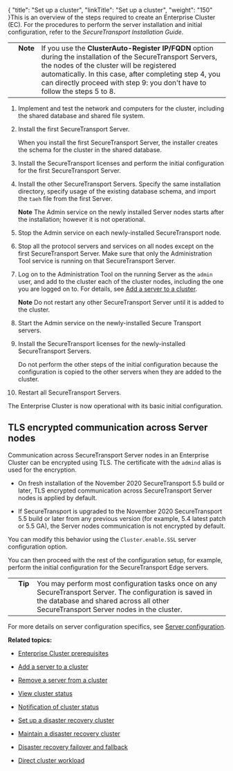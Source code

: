 {
    "title": "Set up a cluster",
    "linkTitle": "Set up a cluster",
    "weight": "150"
}This is an overview of the steps required to create an Enterprise Cluster (EC). For the procedures to perform the server installation and initial configuration, refer to the <span cshid="install" data-version="5.3.5">*SecureTransport Installation Guide*</span>.

<table cellpadding="0" cellspacing="0">
   <col/>
   <col/>
   <col/>
      <tr>
         <td valign="top">         </td>
         <td valign="top"><span><b>Note</b></span>
         </td>
         <td data-mc-autonum="&lt;b&gt;Note&lt;/b&gt;" valign="top"> If you use the <b>ClusterAuto-Register IP/FQDN</b> option during the installation of the SecureTransport Servers, the nodes of the cluster will be registered automatically. In this case, after completing step 4, you can directly proceed with step 9: you don't have to follow the steps 5 to 8.         </td>
      </tr>
</table>

1.  Implement and test the network and computers for the cluster, including the shared database and shared file system.
2.  Install the first SecureTransport Server.  
    When you install the first SecureTransport Server, the installer creates the schema for the cluster in the shared database.
3.  Install the SecureTransport licenses and perform the initial configuration for the first SecureTransport Server.
4.  Install the other SecureTransport Servers. Specify the same installation directory, specify usage of the existing database schema, and import the `taeh` file from the first Server.  
    **Note** The Admin service on the newly installed Server nodes starts after the installation; however it is not operational.  
5.  Stop the Admin service on each newly-installed SecureTransport node.
6.  Stop all the protocol servers and services on all nodes except on the first SecureTransport Server. Make sure that only the Administration Tool service is running on that SecureTransport Server.
7.  Log on to the Administration Tool on the running Server as the `admin` user, and add to the cluster each of the cluster nodes, including the one you are logged on to. For details, see [Add a server to a cluster](../t_st_add_server_to_cluster).  
    **Note** Do not restart any other SecureTransport Server until it is added to the cluster.  
8.  Start the Admin service on the newly-installed Secure Transport servers.
9.  Install the SecureTransport licenses for the newly-installed SecureTransport Servers.  
    Do not perform the other steps of the initial configuration because the configuration is copied to the other servers when they are added to the cluster.
10. Restart all SecureTransport Servers.

The Enterprise Cluster is now operational with its basic initial configuration.

## TLS encrypted communication across Server nodes

Communication across SecureTransport Server nodes in an Enterprise Cluster can be encrypted using TLS. The certificate with the `admind` alias is used for the encryption.  

-   On fresh installation of the November 2020 SecureTransport 5.5 build or later, TLS encrypted communication across SecureTransport Server nodes is applied by default.
-   If SecureTransport is upgraded to the November 2020 SecureTransport 5.5 build or later from any previous version (for example, 5.4 latest patch or 5.5 GA), the Server nodes communication is not encrypted by default.

You can modify this behavior using the `Cluster.enable.SSL` server configuration option.  

You can then proceed with the rest of the configuration setup, for example, perform the initial configuration for the SecureTransport Edge servers.

<table cellpadding="0" cellspacing="0">
   <col/>
   <col/>
   <col/>
      <tr>
         <td valign="top">         </td>
         <td valign="top"><span><b>Tip  </b></span>
         </td>
         <td data-mc-autonum="&lt;b&gt;Tip  &lt;/b&gt;" valign="top">You may perform most configuration tasks once on any SecureTransport Server. The configuration is saved in the database and shared across all other SecureTransport Server nodes in the cluster.         </td>
      </tr>
</table>

For more details on server configuration specifics, see [Server configuration](../../../operations_menu/c_st_serverconfiguration).

**Related topics:**

-   [Enterprise Cluster prerequisites](../c_st_cluster_prerequisites)
-   [Add a server to a cluster](../t_st_add_server_to_cluster)
-   [Remove a server from a cluster](../t_st_remove_server_from_cluster)
-   [View cluster status](../t_st_view_cluster_status)
-   [Notification of cluster status](../t_st_notification_of_cluster_status)
-   [Set up a disaster recovery cluster](../t_st_setup_disaster_recovery_cluster)
-   [Maintain a disaster recovery cluster](../t_st_maintain_disaster_recovery_cluster)
-   [Disaster recovery failover and fallback](../t_st_dr_failover_fallback)
-   [Direct cluster workload](../t_st_direct_cluster_workload)
